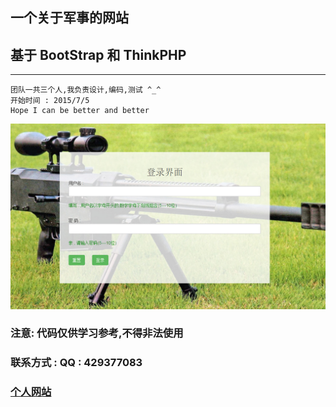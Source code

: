 ## 一个关于军事的网站 
## 基于 BootStrap 和 ThinkPHP 
---
```
团队一共三个人,我负责设计,编码,测试 ^_^
开始时间 : 2015/7/5
Hope I can be better and better  
```

![](./bg.jpg)

### 注意: 代码仅供学习参考,不得非法使用
### 联系方式 : QQ : 429377083
### [个人网站](http://www.lovezbs.com) 


